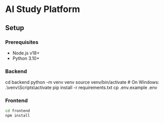 # AI Study Platform

## Setup

### Prerequisites
- Node.js v18+
- Python 3.10+

### Backend

cd backend
python -m venv venv
source venv/bin/activate  # On Windows: .\venv\Scripts\activate
pip install -r requirements.txt
cp .env.example .env

### Frontend
```bash
cd frontend
npm install
